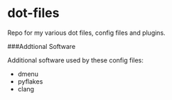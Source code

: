 dot-files
=========

Repo for my various dot files, config files and plugins. 

###Addtional Software

Additional software used by these config files:
 - dmenu
 - pyflakes
 - clang
